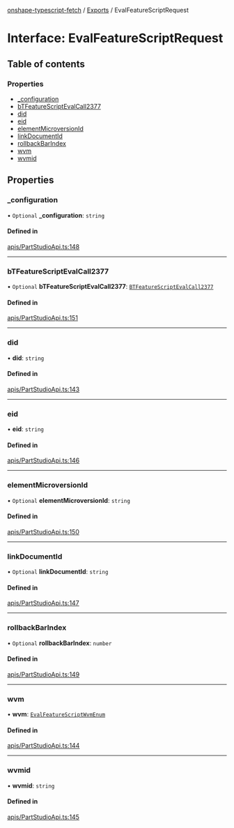 [onshape-typescript-fetch](../README.md) / [Exports](../modules.md) / EvalFeatureScriptRequest

# Interface: EvalFeatureScriptRequest

## Table of contents

### Properties

- [\_configuration](EvalFeatureScriptRequest.md#_configuration)
- [bTFeatureScriptEvalCall2377](EvalFeatureScriptRequest.md#btfeaturescriptevalcall2377)
- [did](EvalFeatureScriptRequest.md#did)
- [eid](EvalFeatureScriptRequest.md#eid)
- [elementMicroversionId](EvalFeatureScriptRequest.md#elementmicroversionid)
- [linkDocumentId](EvalFeatureScriptRequest.md#linkdocumentid)
- [rollbackBarIndex](EvalFeatureScriptRequest.md#rollbackbarindex)
- [wvm](EvalFeatureScriptRequest.md#wvm)
- [wvmid](EvalFeatureScriptRequest.md#wvmid)

## Properties

### \_configuration

• `Optional` **\_configuration**: `string`

#### Defined in

[apis/PartStudioApi.ts:148](https://github.com/toebes/onshape-typescript-fetch/blob/3e11ae1/apis/PartStudioApi.ts#L148)

___

### bTFeatureScriptEvalCall2377

• `Optional` **bTFeatureScriptEvalCall2377**: [`BTFeatureScriptEvalCall2377`](BTFeatureScriptEvalCall2377.md)

#### Defined in

[apis/PartStudioApi.ts:151](https://github.com/toebes/onshape-typescript-fetch/blob/3e11ae1/apis/PartStudioApi.ts#L151)

___

### did

• **did**: `string`

#### Defined in

[apis/PartStudioApi.ts:143](https://github.com/toebes/onshape-typescript-fetch/blob/3e11ae1/apis/PartStudioApi.ts#L143)

___

### eid

• **eid**: `string`

#### Defined in

[apis/PartStudioApi.ts:146](https://github.com/toebes/onshape-typescript-fetch/blob/3e11ae1/apis/PartStudioApi.ts#L146)

___

### elementMicroversionId

• `Optional` **elementMicroversionId**: `string`

#### Defined in

[apis/PartStudioApi.ts:150](https://github.com/toebes/onshape-typescript-fetch/blob/3e11ae1/apis/PartStudioApi.ts#L150)

___

### linkDocumentId

• `Optional` **linkDocumentId**: `string`

#### Defined in

[apis/PartStudioApi.ts:147](https://github.com/toebes/onshape-typescript-fetch/blob/3e11ae1/apis/PartStudioApi.ts#L147)

___

### rollbackBarIndex

• `Optional` **rollbackBarIndex**: `number`

#### Defined in

[apis/PartStudioApi.ts:149](https://github.com/toebes/onshape-typescript-fetch/blob/3e11ae1/apis/PartStudioApi.ts#L149)

___

### wvm

• **wvm**: [`EvalFeatureScriptWvmEnum`](../modules.md#evalfeaturescriptwvmenum-1)

#### Defined in

[apis/PartStudioApi.ts:144](https://github.com/toebes/onshape-typescript-fetch/blob/3e11ae1/apis/PartStudioApi.ts#L144)

___

### wvmid

• **wvmid**: `string`

#### Defined in

[apis/PartStudioApi.ts:145](https://github.com/toebes/onshape-typescript-fetch/blob/3e11ae1/apis/PartStudioApi.ts#L145)
